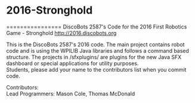 # 2016-Stronghold
================
DiscoBots 2587's Code for the 2016 First Robotics Game - Stronghold
 http://2016.discobots.org


This is the DiscoBots 2587's 2016 code. The main project contains robot code and is using the WPILIB Java libraries and follows a command based structure. The projects in /sfxplugins/ are plugins for the new Java SFX dashboard or special applications for utility purposes.  
Students, please add your name to the contributors list when you commit code.
  
Contributors:  
	Lead Programmers: Mason Cole, Thomas McDonald

